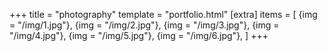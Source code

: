 +++
title = "photography"
template = "portfolio.html"
[extra]
items = [
    {img = "/img/1.jpg"},
    {img = "/img/2.jpg"},
    {img = "/img/3.jpg"},
    {img = "/img/4.jpg"},
    {img = "/img/5.jpg"},
    {img = "/img/6.jpg"},
]
+++
